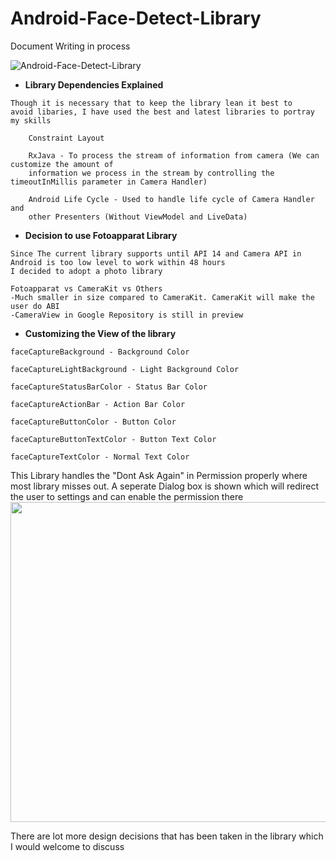 # Android-Face-Detect-Library

Document Writing in process

![Android-Face-Detect-Library](https://media.giphy.com/media/cI5PPGv1990XfAt4RG/giphy.gif)

- **Library Dependencies Explained**

```
Though it is necessary that to keep the library lean it best to
avoid libaries, I have used the best and latest libraries to portray my skills

    Constraint Layout 
    
    RxJava - To process the stream of information from camera (We can customize the amount of 
    information we process in the stream by controlling the timeoutInMillis parameter in Camera Handler)
    
    Android Life Cycle - Used to handle life cycle of Camera Handler and 
    other Presenters (Without ViewModel and LiveData)
```

- **Decision to use Fotoapparat Library**

```
Since The current library supports until API 14 and Camera API in Android is too low level to work within 48 hours
I decided to adopt a photo library

Fotoapparat vs CameraKit vs Others
-Much smaller in size compared to CameraKit. CameraKit will make the user do ABI
-CameraView in Google Repository is still in preview
```

- **Customizing the View of the library**

```
faceCaptureBackground - Background Color

faceCaptureLightBackground - Light Background Color

faceCaptureStatusBarColor - Status Bar Color

faceCaptureActionBar - Action Bar Color

faceCaptureButtonColor - Button Color

faceCaptureButtonTextColor - Button Text Color

faceCaptureTextColor - Normal Text Color
```

This Library handles the "Dont Ask Again" in Permission properly where most library misses out. A seperate Dialog box is shown which will redirect the user to settings and can enable the permission there
<img src="https://image.ibb.co/iJn61z/Whats_App_Image_2018_09_30_at_8_44_17_PM.jpg" width="512">

There are lot more design decisions that has been taken in the library which I would welcome to discuss
